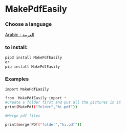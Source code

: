 # MakePdfEasily


### Choose a language
[Arabic - العربية](https://github.com/AliAdnanc7/MakePdfEasily/blob/main/languages/Arabic.md)


### to install:
```bash
pip3 install MakePdfEasily
or 
pip install MakePdfEasily
```
### Examples

```bash
import MakePdfEasily 

from  MakePdfEasily import *
#Create a folder first and put all the pictures in it
print(MakePdf("folder","hi.pdf"))

#Merge pdf files

print(mergerPDf("folder","hi.pdf"))
```
